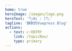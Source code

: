 ```yaml
---
home: true
heroImage: /images/logo.png
heroText: '🏷️Hi : )🏷️'
tagline: '静默的Vuepress Blog'
actions:
  - text: 👉ENTRY
    link: /topicNav/
    type: primary
---
```



